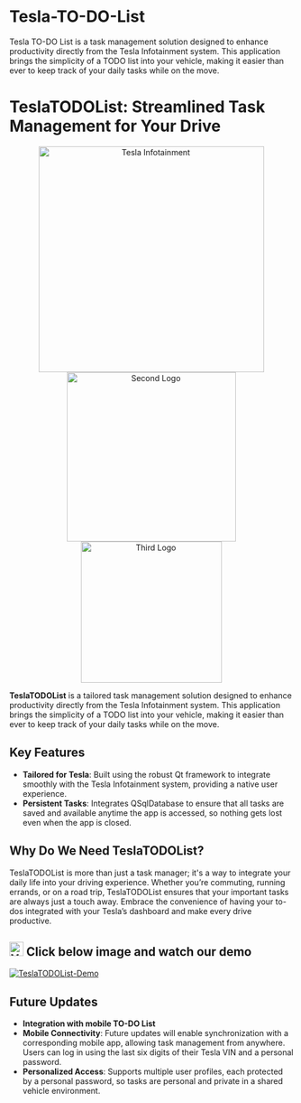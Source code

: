 # Tesla-TO-DO-List
Tesla TO-DO List is a task management solution designed to enhance productivity directly from the Tesla Infotainment system. This application brings the simplicity of a TODO list into your vehicle, making it easier than ever to keep track of your daily tasks while on the move.

# TeslaTODOList: Streamlined Task Management for Your Drive
<p align="center">
  <img src="https://drive.google.com/uc?export=view&id=1-qvX5sgqVHgOTvnw5n9ALN0hOJimTywd" alt="Tesla Infotainment" width="400"/>
  <img src="https://drive.google.com/uc?export=view&id=1tZAoCs--5HrF_ZGXRSsyHHwOnRElNKIS" alt="Second Logo" width="300"/>
  <img src="https://drive.google.com/uc?export=view&id=1UniQPPduOcKh8h8CVTd4Yq3qtGhYwfAD" alt="Third Logo" width="250"/>
</p>




**TeslaTODOList** is a tailored task management solution designed to enhance productivity directly from the Tesla Infotainment system. This application brings the simplicity of a TODO list into your vehicle, making it easier than ever to keep track of your daily tasks while on the move.

## Key Features
- **Tailored for Tesla**: Built using the robust Qt framework to integrate smoothly with the Tesla Infotainment system, providing a native user experience.
- **Persistent Tasks**: Integrates QSqlDatabase to ensure that all tasks are saved and available anytime the app is accessed, so nothing gets lost even when the app is closed.

## Why Do We Need TeslaTODOList?

TeslaTODOList is more than just a task manager; it's a way to integrate your daily life into your driving experience. Whether you’re commuting, running errands, or on a road trip, TeslaTODOList ensures that your important tasks are always just a touch away. Embrace the convenience of having your to-dos integrated with your Tesla’s dashboard and make every drive productive.

<p>
<h2>
<img src="https://drive.google.com/uc?export=view&id=1O6ByCGV6YAN1mQWMvggZdzXg16qkJctI" alt="YouTube Logo" width="25"/>
Click below image and watch our demo 
</h2>
</p>

[![TeslaTODOList-Demo](http://img.youtube.com/vi/1lpmXSvHT2g/0.jpg)](http://www.youtube.com/watch?v=1lpmXSvHT2g "TeslaTODOList-Demo")



## Future Updates
- **Integration with mobile TO-DO List**
- **Mobile Connectivity**: Future updates will enable synchronization with a corresponding mobile app, allowing task management from anywhere. Users can log in using the last six digits of their Tesla VIN and a personal password.
- **Personalized Access**: Supports multiple user profiles, each protected by a personal password, so tasks are personal and private in a shared vehicle environment.
